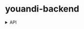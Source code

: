 # youandi-backend


<details>
<summary>API</summary>
<div markdown="1">

<div>&nbsp;&nbsp;&nbsp;&nbsp;https://port-0-super-backend-4fju66f2clmkbe6w8.sel5.cloudtype.app/swagger-ui.html </div>

![api1](https://github.com/super-shoppingmall/super-backend/assets/121989964/995acb45-39d6-4534-bd97-0fb4791c419c)
![api2](https://github.com/super-shoppingmall/super-backend/assets/121989964/5c296520-e029-494c-a86a-793922a69bcb)


</div>
</details>
